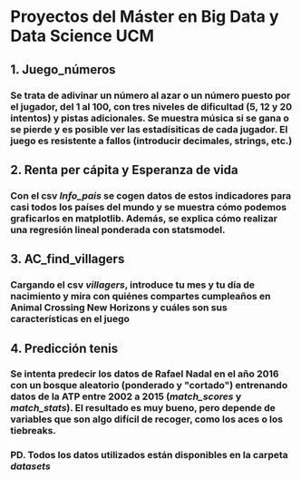 # Proyectos del Máster en Big Data y Data Science UCM

## 1. Juego_números

### Se trata de adivinar un número al azar o un número puesto por el jugador, del 1 al 100, con tres niveles de dificultad (5, 12 y 20 intentos) y pistas adicionales. Se muestra música si se gana o se pierde y es posible ver las estadísiticas de cada jugador. El juego es resistente a fallos (introducir decimales, strings, etc.)

## 2. Renta per cápita y Esperanza de vida

### Con el csv *Info_pais* se cogen datos de estos indicadores para casi todos los países del mundo y se muestra cómo podemos graficarlos en matplotlib. Además, se explica cómo realizar una regresión lineal ponderada con statsmodel.

## 3. AC_find_villagers

### Cargando el csv *villagers*, introduce tu mes y tu día de nacimiento y mira con quiénes compartes cumpleaños en Animal Crossing New Horizons y cuáles son sus características en el juego

## 4. Predicción tenis

### Se intenta predecir los datos de Rafael Nadal en el año 2016 con un bosque aleatorio (ponderado y "cortado") entrenando datos de la ATP entre 2002 a 2015 (*match_scores* y *match_stats*). El resultado es muy bueno, pero depende de variables que son algo difícil de recoger, como los aces o los tiebreaks.

### PD. Todos los datos utilizados están disponibles en la carpeta *datasets*
